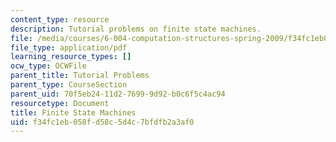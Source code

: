 ```yaml
---
content_type: resource
description: Tutorial problems on finite state machines.
file: /media/courses/6-004-computation-structures-spring-2009/f34fc1eb058fd58c5d4c7bfdfb2a3af0_MIT6_004s09_tutor07.pdf
file_type: application/pdf
learning_resource_types: []
ocw_type: OCWFile
parent_title: Tutorial Problems
parent_type: CourseSection
parent_uid: 70f5eb24-11d2-7699-9d92-b0c6f5c4ac94
resourcetype: Document
title: Finite State Machines
uid: f34fc1eb-058f-d58c-5d4c-7bfdfb2a3af0
---
```

